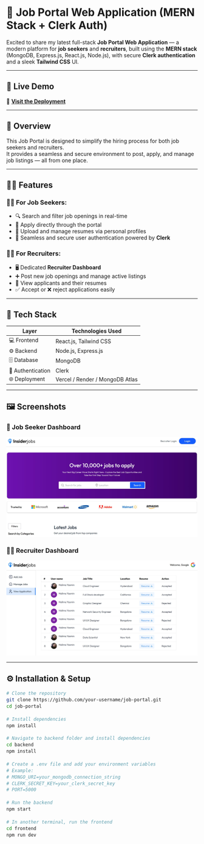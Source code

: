 # 💼 Job Portal Web Application (MERN Stack + Clerk Auth)

Excited to share my latest full-stack **Job Portal Web Application** — a modern platform for **job seekers** and **recruiters**, built using the **MERN stack** (MongoDB, Express.js, React.js, Node.js), with secure **Clerk authentication** and a sleek **Tailwind CSS** UI.

---

## 🚀 Live Demo  
🔗 **[Visit the Deployment](https://job-portal-client-sigma-virid.vercel.app/)**  

---

## 🧠 Overview  
This Job Portal is designed to simplify the hiring process for both job seekers and recruiters.  
It provides a seamless and secure environment to post, apply, and manage job listings — all from one place.

---

## 👨‍💻 Features

### 👩‍🔬 For Job Seekers:
- 🔍 Search and filter job openings in real-time  
- 📄 Apply directly through the portal  
- 📁 Upload and manage resumes via personal profiles  
- 🔐 Seamless and secure user authentication powered by **Clerk**

### 🧑‍💼 For Recruiters:
- 🖥️ Dedicated **Recruiter Dashboard**  
- ➕ Post new job openings and manage active listings  
- 👀 View applicants and their resumes  
- ✅ Accept or ❌ reject applications easily  

---

## 🧩 Tech Stack

| Layer | Technologies Used |
|-------|--------------------|
| 💻 Frontend | React.js, Tailwind CSS |
| ⚙️ Backend | Node.js, Express.js |
| 🗄️ Database | MongoDB |
| 🔐 Authentication | Clerk |
| 🌐 Deployment | Vercel / Render / MongoDB Atlas |

---

## 🖼️ Screenshots



### 👤 Job Seeker Dashboard
![Jobseeker.jpeg](assets/Jobseeker.jpeg)

### 🧑‍💼 Recruiter Dashboard
![Recuriter.jpeg](assets/Recuriter.jpeg)



---

## ⚙️ Installation & Setup

```bash
# Clone the repository
git clone https://github.com/your-username/job-portal.git
cd job-portal

# Install dependencies
npm install

# Navigate to backend folder and install dependencies
cd backend
npm install

# Create a .env file and add your environment variables
# Example:
# MONGO_URI=your_mongodb_connection_string
# CLERK_SECRET_KEY=your_clerk_secret_key
# PORT=5000

# Run the backend
npm start

# In another terminal, run the frontend
cd frontend
npm run dev
